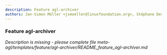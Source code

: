 ```yaml
---
description: Feature agl-archiver
authors: Jan-Simon Möller <jsmoeller@linuxfoundation.org>, Stéphane Desneux <stephane.desneux@iot.bzh>
---
```

	
### Feature agl-archiver
	 
*Description is missing - please complete file meta-agl/templates/feature/agl-archiver/README_feature_agl-archiver.md*

